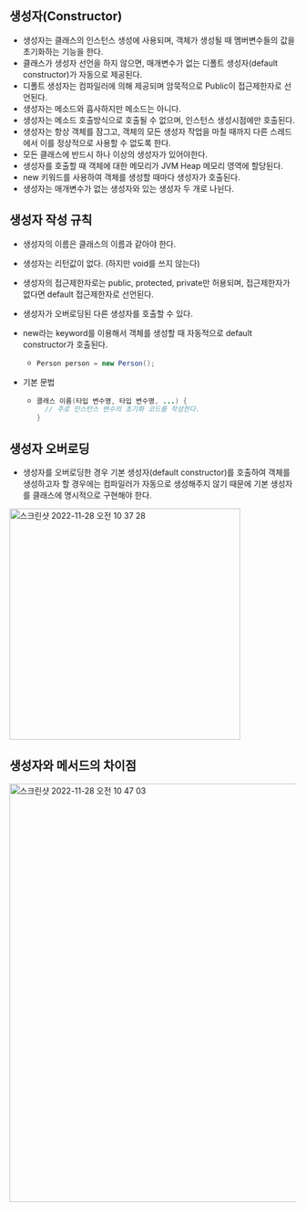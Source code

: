 ## 생성자(Constructor)
- 생성자는 클래스의 인스턴스 생성에 사용되며, 객체가 생성될 때 멤버변수들의 값을 초기화하는 기능을 한다.
- 클래스가 생성자 선언을 하지 않으면, 매개변수가 없는 디폴트 생성자(default constructor)가 자동으로 제공된다.
- 디폴트 생성자는 컴파일러에 의해 제공되며 암묵적으로 Public이 접근제한자로 선언된다.
- 생성자는 메소드와 흡사하지만 메소드는 아니다.
- 생성자는 메소드 호출방식으로 호출될 수 없으며, 인스턴스 생성시점에만 호출된다.
- 생성자는 항상 객체를 잠그고, 객체의 모든 생성자 작업을 마칠 때까지 다른 스레드에서 이를 정상적으로 사용할 수 없도록 한다.
- 모든 클래스에 반드시 하나 이상의 생성자가 있어야한다.
- 생성자를 호출할 때 객체에 대한 메모리가 JVM Heap 메모리 영역에 할당된다.
- new 키워드를 사용하여 객체를 생성할 때마다 생성자가 호출된다.
- 생성자는 매개변수가 없는 생성자와 있는 생성자 두 개로 나뉜다.

## 생성자 작성 규칙
- 생성자의 이름은 클래스의 이름과 같아야 한다.
- 생성자는 리턴값이 없다. (하지만 void를 쓰지 않는다)
- 생성자의 접근제한자로는 public, protected, private만 허용되며, 접근제한자가 없다면 default 접근제한자로 선언된다.
- 생성자가 오버로딩된 다른 생성자를 호출할 수 있다.
- new라는 keyword를 이용해서 객체를 생성할 때 자동적으로 default constructor가 호출된다.
  - ```Java
    Person person = new Person();
    ```
    
- 기본 문법
  - ```Java
    클래스 이름(타입 변수명, 타입 변수명, ...) {
      // 주로 인스턴스 변수의 초기화 코드를 작성한다.
    }
    ```
    
## 생성자 오버로딩
- 생성자를 오버로딩한 경우 기본 생성자(default constructor)를 호출하여 객체를 생성하고자 할 경우에는 컴파일러가 자동으로 생성해주지 않기 때문에 기본 생성자를 클래스에 명시적으로 구현해야 한다.

<img width="405" alt="스크린샷 2022-11-28 오전 10 37 28" src="https://user-images.githubusercontent.com/75515697/204173663-9520155a-37a3-4634-afd9-8688885a7f0b.png">

## 생성자와 메서드의 차이점
<img width="733" alt="스크린샷 2022-11-28 오전 10 47 03" src="https://user-images.githubusercontent.com/75515697/204174575-92a8c678-d6f0-4bff-aefd-788e86904736.png">
